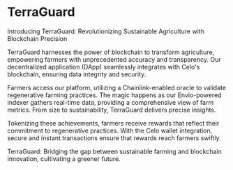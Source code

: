 # TerraGuard

Introducing TerraGuard: Revolutionizing Sustainable Agriculture with Blockchain Precision

TerraGuard harnesses the power of blockchain to transform agriculture, empowering farmers with unprecedented accuracy and transparency. Our decentralized application (DApp) seamlessly integrates with Celo's blockchain, ensuring data integrity and security.

Farmers access our platform, utilizing a Chainlink-enabled oracle to validate regenerative farming practices. The magic happens as our Envio-powered indexer gathers real-time data, providing a comprehensive view of farm metrics. From size to sustainability, TerraGuard delivers precise insights.

Tokenizing these achievements, farmers receive rewards that reflect their commitment to regenerative practices. With the Celo wallet integration, secure and instant transactions ensure that rewards reach farmers swiftly.

TerraGuard: Bridging the gap between sustainable farming and blockchain innovation, cultivating a greener future.

